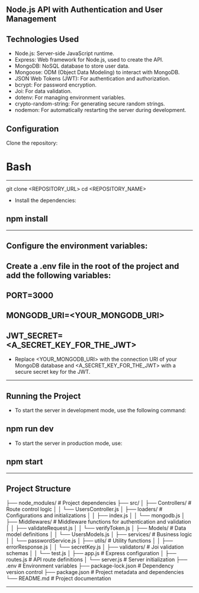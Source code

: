 ## Node.js API with Authentication and User Management

## Technologies Used

- Node.js: Server-side JavaScript runtime.
- Express: Web framework for Node.js, used to create the API.
- MongoDB: NoSQL database to store user data.
- Mongoose: ODM (Object Data Modeling) to interact with MongoDB.
- JSON Web Tokens (JWT): For authentication and authorization.
- bcrypt: For password encryption.
- Joi: For data validation.
- dotenv: For managing environment variables.
- crypto-random-string: For generating secure random strings.
- nodemon: For automatically restarting the server during development.

## Configuration

Clone the repository:

# Bash

---

git clone <REPOSITORY_URL>
cd <REPOSITORY_NAME>

- Install the dependencies:

## npm install

---

## Configure the environment variables:

## Create a .env file in the root of the project and add the following variables:

## PORT=3000

## MONGODB_URI=<YOUR_MONGODB_URI>

## JWT_SECRET=<A_SECRET_KEY_FOR_THE_JWT>

- Replace <YOUR_MONGODB_URI> with the connection URI of your MongoDB database and <A_SECRET_KEY_FOR_THE_JWT> with a secure secret key for the JWT.

---

## Running the Project

- To start the server in development mode, use the following command:

## npm run dev

- To start the server in production mode, use:

## npm start

---

## Project Structure

├── node_modules/ # Project dependencies
├── src/
│ ├── Controllers/ # Route control logic
│ │ └── UsersController.js
│ ├── loaders/ # Configurations and initializations
│ │ ├── index.js
│ │ └── mongodb.js
│ ├── Middlewares/ # Middleware functions for authentication and validation
│ │ ├── validateRequest.js
│ │ └── verifyToken.js
│ ├── Models/ # Data model definitions
│ │ └── UsersModels.js
│ ├── services/ # Business logic
│ │ └── passwordService.js
│ ├── utils/ # Utility functions
│ │ ├── errorResponse.js
│ │ └── secretKey.js
│ ├── validators/ # Joi validation schemas
│ │ └── test.js
│ ├── app.js # Express configuration
│ ├── routes.js # API route definitions
│ └── server.js # Server initialization
├── .env # Environment variables
├── package-lock.json # Dependency version control
├── package.json # Project metadata and dependencies
└── README.md # Project documentation

---
